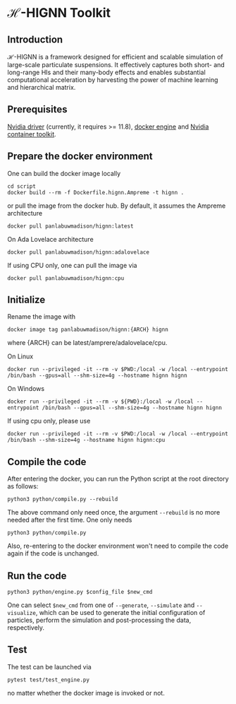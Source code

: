 # $\mathcal{H}$-HIGNN Toolkit

## Introduction

$\mathcal{H}$-HIGNN is a framework designed for efficient and scalable simulation of large-scale particulate suspensions. It effectively captures both short- and long-range HIs and their many-body effects and enables substantial computational acceleration by harvesting the power of machine learning and hierarchical matrix.

## Prerequisites
[Nvidia driver](https://www.nvidia.com/en-us/drivers/) (currently, it requires >= 11.8), [docker engine](https://docs.docker.com/engine/install/) and [Nvidia container toolkit](https://docs.nvidia.com/datacenter/cloud-native/container-toolkit/latest/install-guide.html).

## Prepare the docker environment
One can build the docker image locally
```shell
cd script
docker build --rm -f Dockerfile.hignn.Ampreme -t hignn .
```
or pull the image from the docker hub. By default, it assumes the Ampreme architecture
```shell
docker pull panlabuwmadison/hignn:latest
```
On Ada Lovelace architecture
```shell
docker pull panlabuwmadison/hignn:adalovelace
```
If using CPU only, one can pull the image via
```
docker pull panlabuwmadison/hignn:cpu
```

## Initialize
Rename the image with
```shell
docker image tag panlabuwmadison/hignn:{ARCH} hignn
```
where {ARCH} can be latest/amprere/adalovelace/cpu.

On Linux
```shell
docker run --privileged -it --rm -v $PWD:/local -w /local --entrypoint /bin/bash --gpus=all --shm-size=4g --hostname hignn hignn
```
On Windows
```shell
docker run --privileged -it --rm -v ${PWD}:/local -w /local --entrypoint /bin/bash --gpus=all --shm-size=4g --hostname hignn hignn
```
If using cpu only, please use
```shell
docker run --privileged -it --rm -v $PWD:/local -w /local --entrypoint /bin/bash --shm-size=4g --hostname hignn hignn:cpu
```

## Compile the code

After entering the docker, you can run the Python script at the root directory as follows:
```shell
python3 python/compile.py --rebuild
```

The above command only need once, the argument ``--rebuild`` is no more needed after the first time.  One only needs
```shell
python3 python/compile.py
```
Also, re-entering to the docker environment won't need to compile the code again if the code is unchanged.

## Run the code

```shell
python3 python/engine.py $config_file $new_cmd
```

One can select ``$new_cmd`` from one of ``--generate``, ``--simulate`` and ``--visualize``, which can be used to generate the initial configuration of particles, perform the simulation and post-processing the data, respectively.

## Test

The test can be launched via
```
pytest test/test_engine.py
```
no matter whether the docker image is invoked or not.